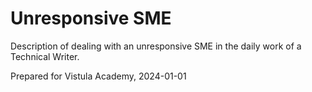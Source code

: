 # Unresponsive SME
Description of dealing with an unresponsive SME in the daily work of a Technical Writer.

Prepared for Vistula Academy, 2024-01-01